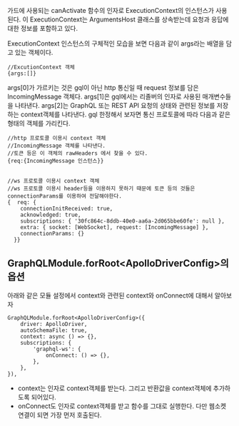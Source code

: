 가드에 사용되는 canActivate 함수의 인자로 ExecutionContext의 인스턴스가 사용된다.
이 ExecutionContext는 ArgumentsHost 클래스를 상속받는데 요청과 응답에 대한 정보를 포함하고 있다.

ExecutionContext 인스턴스의 구체적인 모습을 보면 다음과 같이 args라는 배열을 담고 있는 객체이다.
```
//ExcutionContext 객체
{args:[]}
```
args[0]가 가르키는 것은 gql이 아닌 http 통신일 때 request 정보를 담은 IncomingMessage 객체다.
args[1]은 gql에서는 리졸버의 인자로 사용된 매개변수들을 나타낸다.
args[2]는 GraphQL 또는 REST API 요청의 상태와 관련된 정보를 저장하는 context객체를 나타낸다. gql 한정해서 보자면 통신 프로토콜에 따라 다음과 같은 형태의 객체를 가리킨다.
```
//http 프로토콜 이용시 context 객체
//IncomingMessage 객체를 나타낸다.
//토큰 등은 이 객체의 rawHeaders 에서 찾을 수 있다.
{req:{IncomingMessage 인스턴스}}


//ws 프로토콜 이용시 context 객체
//ws 프로토콜 이용시 header등을 이용하지 못하기 때문에 토큰 등의 것들은 connectionParams를 이용하여 전달해야한다.
{  req: {
    connectionInitReceived: true,
    acknowledged: true,
    subscriptions: { '30fc864c-8ddb-40e0-aa6a-2d065bbe60fe': null },
    extra: { socket: [WebSocket], request: [IncomingMessage] },
    connectionParams: {}
  }}
```

## GraphQLModule.forRoot\<ApolloDriverConfig>의 옵션
아래와 같은 모듈 설정에서 context와 관련된 context와 onConnect에 대해서 알아보자
```
GraphQLModule.forRoot<ApolloDriverConfig>({
	driver: ApolloDriver,
	autoSchemaFile: true,
	context: async () => {},
	subscriptions: {
		'graphql-ws': {
			onConnect: () => {},
		},
	},
}),
```

- context는 인자로 context객체를 받는다. 그리고 반환값을 context객체에 추가하도록 되어있다.
- onConnect도 인자로 context객체를 받고 함수를 그대로 실행한다. 다만 웹소켓 연결이 되면 가장 먼저 호출된다.